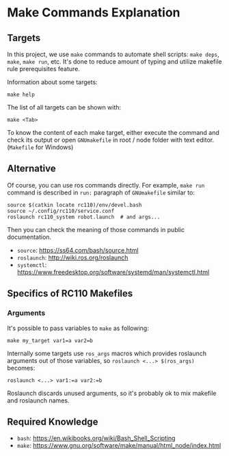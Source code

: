 # Make Commands Explanation
## Targets
In this project, we use `make` commands to automate shell scripts: `make deps`, `make`, `make run`, etc. It's done to reduce amount of typing and utilize makefile rule prerequisites feature.

Information about some targets:
```shell
make help
```

The list of all targets can be shown with:
```shell
make <Tab>
```

To know the content of each make target, either execute the command and check its output or open `GNUmakefile` in root / node folder with text editor. (`Makefile` for Windows)

## Alternative
Of course, you can use ros commands directly. For example, `make run` command is described in `run:` paragraph of `GNUmakefile` similar to:
```shell
source $(catkin locate rc110)/env/devel.bash
source ~/.config/rc110/service.conf
roslaunch rc110_system robot.launch  # and args...
```

Then you can check the meaning of those commands in public documentation.

* `source`: https://ss64.com/bash/source.html
* `roslaunch`: http://wiki.ros.org/roslaunch
* `systemctl`: https://www.freedesktop.org/software/systemd/man/systemctl.html

## Specifics of RC110 Makefiles
### Arguments
It's possible to pass variables to `make` as following:
```shell
make my_target var1=a var2=b
```

Internally some targets use `ros_args` macros which provides roslaunch arguments out of those variables, so `roslaunch <...> $(ros_args)` becomes:
```shell
roslaunch <...> var1:=a var2:=b
```

Roslaunch discards unused arguments, so it's probably ok to mix makefile and roslaunch names.

## Required Knowledge

* `bash`: https://en.wikibooks.org/wiki/Bash_Shell_Scripting
* `make`: https://www.gnu.org/software/make/manual/html_node/index.html